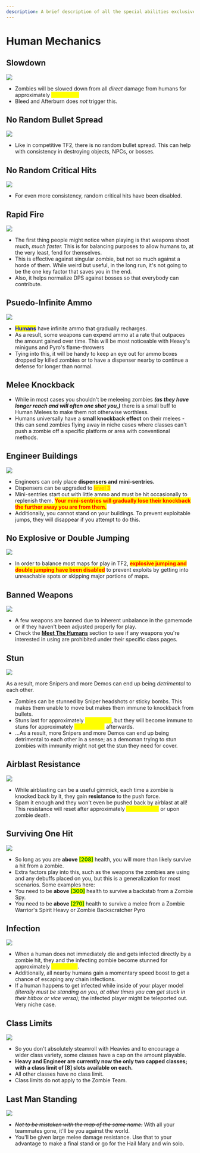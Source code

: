 ```yaml
---
description: A brief description of all the special abilities exclusive to the Human team.
---
```


# Human Mechanics

## Slowdown

![](<../../.gitbook/assets/SlowdownIcon (1).png>)

* Zombies will be slowed down from all _direct_ damage from humans for approximately <mark style="color:yellow;">**\[1] second.**</mark>
* Bleed and Afterburn does _not_ trigger this.

## No Random Bullet Spread

![](../../.gitbook/assets/NoRandomBulletSpread.png)

* Like in competitive TF2, there is no random bullet spread. This can help with consistency in destroying objects, NPCs, or bosses.

## No Random Critical Hits

![](../../.gitbook/assets/NoRandomCriticalHitsIcon.png)

* For even more consistency, random critical hits have been disabled.

## Rapid Fire

![](../../.gitbook/assets/RapidFireIcon.png)

* The first thing people might notice when playing is that weapons shoot much, _much faster._ This is for balancing purposes to allow humans to, at the very least, fend for themselves.
* This is effective against singular zombie, but not so much against a horde of them. While weird but useful, in the long run, it's not going to be the one key factor that saves you in the end.
* Also, it helps normalize DPS against bosses so that everybody can contribute.

## Psuedo-Infinite Ammo

![](../../.gitbook/assets/Pseudo-InfiniteAmmoIcon.png)

* <mark style="color:blue;">**Humans**</mark> have infinite ammo that gradually recharges.&#x20;
* As a result, some weapons can expend ammo at a rate that outpaces the amount gained over time. This will be most noticeable with Heavy's miniguns and Pyro's flame-throwers
* Tying into this, it will be handy to keep an eye out for ammo boxes dropped by killed zombies or to have a dispenser nearby to continue a defense for longer than normal.

## Melee Knockback

* While in most cases you shouldn't be meleeing zombies _**(as they have longer reach and will often one shot you,)**_ there is a small buff to Human Melees to make them not otherwise worthless.
* Humans universally have a **small knockback effect** on their melees - this can send zombies flying away in niche cases where classes can't push a zombie off a specific platform or area with conventional methods.

## Engineer Buildings

![](../../.gitbook/assets/EngineerBuildingsIcon.png)

* Engineers can only place **dispensers and** **mini-sentries.**&#x20;
* Dispensers can be upgraded to <mark style="color:orange;">**level 3**</mark>
* Mini-sentries start out with little ammo and must be hit occasionally to replenish them. <mark style="color:red;">**Your mini-sentries will gradually lose their knockback the further away you are from them.**</mark>&#x20;
* Additionally, you cannot stand on your buildings. To prevent exploitable jumps, they will disappear if you attempt to do this.

## No Explosive or Double Jumping

![](../../.gitbook/assets/NoExplosiveJumpOrDoubleJumpIcon.png)

* In order to balance most maps for play in TF2, <mark style="color:red;">**explosive jumping and double jumping have been disabled**</mark> to prevent exploits by getting into unreachable spots or skipping major portions of maps.

## Banned Weapons

![](../../.gitbook/assets/BannedItemsIcon.png)

* A few weapons are banned due to inherent unbalance in the gamemode or if they haven't been adjusted properly for play.&#x20;
* Check the [**Meet The Humans**](../../human-zombie-guides-stats-here/meet-the-humans-outdated-+weapons/) section to see if any weapons you're interested in using are prohibited under their specific class pages.

## Stun

![](../../.gitbook/assets/StunIcon.png)

&#x20;As a result, more Snipers and more Demos can end up being _detrimental_ to each other.

* Zombies can be stunned by Sniper headshots or sticky bombs. This makes them unable to move but makes them immune to knockback from bullets.
* Stuns last for approximately <mark style="color:yellow;">**\[1 second]**</mark>, but they will become immune to stuns for approximately <mark style="color:yellow;">**\[3] seconds**</mark> afterwards.
* &#x20;...As a result, more Snipers and more Demos can end up being detrimental to each other in a sense; as a demoman trying to stun zombies with immunity might not get the stun they need for cover.

## Airblast Resistance

![](../../.gitbook/assets/AirblastResistanceIcon.png)

* While airblasting can be a useful gimmick, each time a zombie is knocked back by it, they gain **resistance** to the push force.
* Spam it enough and they won't even be pushed back by airblast at all! This resistance will reset after approximately <mark style="color:yellow;">**\[10] seconds**</mark> or upon zombie death.

## Surviving One Hit

![](../../.gitbook/assets/SurvivingOneHitIcon.png)

* So long as you are **above** <mark style="color:green;">**\[208]**</mark> health, you will more than likely survive a hit from a zombie.&#x20;
* Extra factors play into this, such as the weapons the zombies are using and any debuffs placed on you, but this is a generalization for most scenarios. Some examples here:
* You need to be **above** <mark style="color:green;">**\[300]**</mark> health to survive a backstab from a Zombie Spy.
* You need to be **above** <mark style="color:green;">**\[270]**</mark> health to survive a melee from a Zombie Warrior's Spirit Heavy or Zombie Backscratcher Pyro

## Infection

![](../../.gitbook/assets/Infection.png)

* When a human does not immediately die and gets infected directly by a zombie hit, they and the infecting zombie become stunned for approximately <mark style="color:yellow;">**\[1] second**</mark>.
* Additionally, all nearby humans gain a momentary speed boost to get a chance of escaping any chain infections.
* If a human happens to get infected while inside of your player model _(literally must be standing on you, at other times you can get stuck in their hitbox or vice versa);_ the infected player might be teleported out. Very niche case.

## Class Limits

![](../../.gitbook/assets/ClassLimitsIcon.png)

* So you don't absolutely steamroll with Heavies and to encourage a wider class variety, some classes have a cap on the amount playable.&#x20;
* **Heavy and Engineer are currently now the only two capped classes; with a class limit of \[8] slots available on each.**
* All other classes have no class limit.
* Class limits do not apply to the Zombie Team.

## Last Man Standing

![](../../.gitbook/assets/LastManStandingIcon.png)

* ~~_Not to be mistaken with the map of the same name._~~ With all your teammates gone, it'll be you against the world.
* You'll be given large melee damage resistance. Use that to your advantage to make a final stand or go for the Hail Mary and win solo.&#x20;
